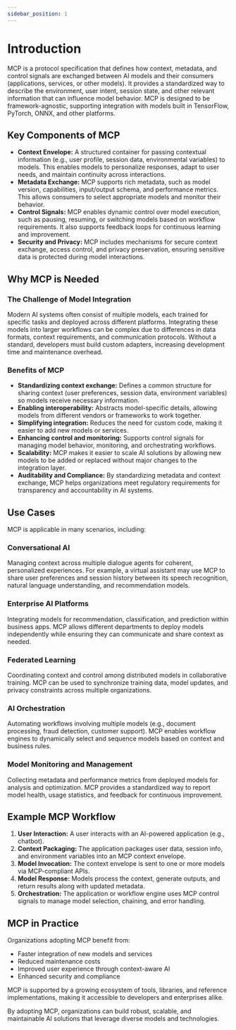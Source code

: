 ```yaml
---
sidebar_position: 1
---
```


# Introduction

MCP is a protocol specification that defines how context, metadata, and control signals are exchanged between AI models and their consumers (applications, services, or other models). It provides a standardized way to describe the environment, user intent, session state, and other relevant information that can influence model behavior. MCP is designed to be framework-agnostic, supporting integration with models built in TensorFlow, PyTorch, ONNX, and other platforms.

## Key Components of MCP

- **Context Envelope:** A structured container for passing contextual information (e.g., user profile, session data, environmental variables) to models. This enables models to personalize responses, adapt to user needs, and maintain continuity across interactions.
- **Metadata Exchange:** MCP supports rich metadata, such as model version, capabilities, input/output schema, and performance metrics. This allows consumers to select appropriate models and monitor their behavior.
- **Control Signals:** MCP enables dynamic control over model execution, such as pausing, resuming, or switching models based on workflow requirements. It also supports feedback loops for continuous learning and improvement.
- **Security and Privacy:** MCP includes mechanisms for secure context exchange, access control, and privacy preservation, ensuring sensitive data is protected during model interactions.

## Why MCP is Needed

### The Challenge of Model Integration

Modern AI systems often consist of multiple models, each trained for specific tasks and deployed across different platforms. Integrating these models into larger workflows can be complex due to differences in data formats, context requirements, and communication protocols. Without a standard, developers must build custom adapters, increasing development time and maintenance overhead.

### Benefits of MCP

- **Standardizing context exchange:** Defines a common structure for sharing context (user preferences, session data, environment variables) so models receive necessary information.
- **Enabling interoperability:** Abstracts model-specific details, allowing models from different vendors or frameworks to work together.
- **Simplifying integration:** Reduces the need for custom code, making it easier to add new models or services.
- **Enhancing control and monitoring:** Supports control signals for managing model behavior, monitoring, and orchestrating workflows.
- **Scalability:** MCP makes it easier to scale AI solutions by allowing new models to be added or replaced without major changes to the integration layer.
- **Auditability and Compliance:** By standardizing metadata and context exchange, MCP helps organizations meet regulatory requirements for transparency and accountability in AI systems.

## Use Cases

MCP is applicable in many scenarios, including:

### Conversational AI

Managing context across multiple dialogue agents for coherent, personalized experiences. For example, a virtual assistant may use MCP to share user preferences and session history between its speech recognition, natural language understanding, and recommendation models.

### Enterprise AI Platforms

Integrating models for recommendation, classification, and prediction within business apps. MCP allows different departments to deploy models independently while ensuring they can communicate and share context as needed.

### Federated Learning

Coordinating context and control among distributed models in collaborative training. MCP can be used to synchronize training data, model updates, and privacy constraints across multiple organizations.

### AI Orchestration

Automating workflows involving multiple models (e.g., document processing, fraud detection, customer support). MCP enables workflow engines to dynamically select and sequence models based on context and business rules.

### Model Monitoring and Management

Collecting metadata and performance metrics from deployed models for analysis and optimization. MCP provides a standardized way to report model health, usage statistics, and feedback for continuous improvement.

## Example MCP Workflow

1. **User Interaction:** A user interacts with an AI-powered application (e.g., chatbot).
2. **Context Packaging:** The application packages user data, session info, and environment variables into an MCP context envelope.
3. **Model Invocation:** The context envelope is sent to one or more models via MCP-compliant APIs.
4. **Model Response:** Models process the context, generate outputs, and return results along with updated metadata.
5. **Orchestration:** The application or workflow engine uses MCP control signals to manage model selection, chaining, and error handling.

## MCP in Practice

Organizations adopting MCP benefit from:

- Faster integration of new models and services
- Reduced maintenance costs
- Improved user experience through context-aware AI
- Enhanced security and compliance

MCP is supported by a growing ecosystem of tools, libraries, and reference implementations, making it accessible to developers and enterprises alike.

By adopting MCP, organizations can build robust, scalable, and maintainable AI solutions that leverage diverse models and technologies.
